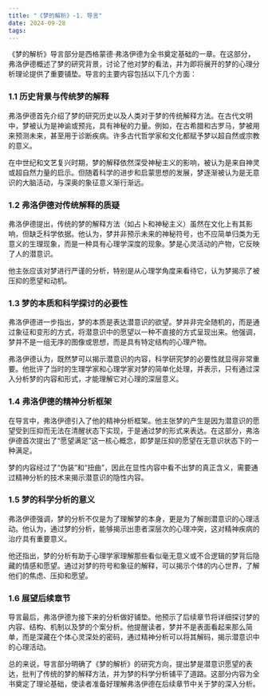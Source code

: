 ```yaml
---
title: "《梦的解析》-1. 导言"
date: 2024-09-28
tags:
---
```


《梦的解析》导言部分是西格蒙德·弗洛伊德为全书奠定基础的一章。在这部分，弗洛伊德概述了梦的研究背景，讨论了他对梦的看法，并为即将展开的梦的心理分析理论提供了重要铺垫。导言的主要内容包括以下几个方面：

### 1.1 **历史背景与传统梦的解释**
弗洛伊德首先介绍了梦的研究历史以及人类对于梦的传统解释方法。在古代文明中，梦被认为是神谕或预兆，具有神秘的力量。例如，在古希腊和古罗马，梦被用来预测未来，甚至用于诊断疾病。许多古代哲学家和文化都赋予梦以超自然或宗教的意义。

在中世纪和文艺复兴时期，梦的解释依然深受神秘主义的影响，被认为是来自神灵或超自然力量的启示。但随着科学的进步和启蒙思想的发展，梦逐渐被认为是无意识的大脑活动，与深奥的象征意义渐行渐远。

### 1.2 **弗洛伊德对传统解释的质疑**
弗洛伊德提出，传统的梦的解释方法（如占卜和神秘主义）虽然在文化上有其影响，但缺乏科学依据。他认为，梦并非预示未来的神秘符号，也不应简单归类为无意义的生理现象，而是一种具有心理学深度的现象。梦是心灵活动的产物，它反映了人的潜意识。

他主张应该对梦进行严谨的分析，特别是从心理学角度来看待它，认为梦揭示了被压抑的愿望和动机。

### 1.3 **梦的本质和科学探讨的必要性**
弗洛伊德进一步指出，梦的本质是表达潜意识的欲望。梦并非完全随机的，而是通过象征和变形的方式，将潜意识中的愿望以一种不直接的方式呈现出来。他强调，梦并不是一组无序的图像或思想，而是具有特定结构的心理产物。

弗洛伊德认为，既然梦可以揭示潜意识的内容，科学研究梦的必要性就显得非常重要。他批评了当时的生理学家和心理学家对梦的简单化处理，并表示，只有通过深入分析梦的内容和形式，才能理解它对心理的深层意义。

### 1.4 **弗洛伊德的精神分析框架**
在导言中，弗洛伊德引入了他的精神分析框架。他主张梦的产生是因为潜意识的愿望受到压抑而无法在清醒状态下实现，于是通过梦的形式来表达。在这部分，弗洛伊德首次提出了“愿望满足”这一核心概念，即梦是压抑的愿望在无意识状态下的一种满足。

梦的内容经过了“伪装”和“扭曲”，因此在显性内容中看不出梦的真正含义，需要通过精神分析的技术来揭示潜意识的隐性内容。

### 1.5 **梦的科学分析的意义**
弗洛伊德强调，梦的分析不仅是为了理解梦的本身，更是为了解剖潜意识的心理活动。他认为，通过梦的分析，能够揭示出患者深层次的心理冲突，这对精神疾病的治疗具有重要意义。

他还指出，梦的分析有助于心理学家理解那些看似毫无意义或不合逻辑的梦背后隐藏的情感和愿望。通过对梦的符号和象征的解释，可以揭示个体的内心世界，了解他们的焦虑、压抑和愿望。

### 1.6 **展望后续章节**
导言最后，弗洛伊德为接下来的分析做好铺垫。他预示了后续章节将详细探讨梦的内容、结构、机制以及梦的个案分析。他提醒读者，梦并不是表面看起来那么简单，而是深藏在个体心灵深处的密码，通过精神分析可以将其解码，揭示潜意识中的心理活动。

总的来说，导言部分明确了《梦的解析》的研究方向，提出梦是潜意识愿望的表达，批判了传统的梦的解释方法，并为梦的科学分析铺平了道路。这部分内容为全书奠定了理论基础，使读者准备好理解弗洛伊德在后续章节中关于梦的深入分析。